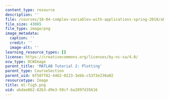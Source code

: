 ```yaml
---
content_type: resource
description: ''
file: /courses/18-04-complex-variables-with-applications-spring-2018/abdae86282b3d9e350cfba2897d35616_ml-fig5.png
file_size: 43065
file_type: image/png
image_metadata:
  caption: ''
  credit: ''
  image-alt: ''
learning_resource_types: []
license: https://creativecommons.org/licenses/by-nc-sa/4.0/
ocw_type: OCWImage
parent_title: 'MATLAB Tutorial 2: Plotting'
parent_type: CourseSection
parent_uid: 6f587f82-4462-0223-3ebb-c53f3e230a02
resourcetype: Image
title: ml-fig5.png
uid: abdae862-82b3-d9e3-50cf-ba2897d35616
---
```

